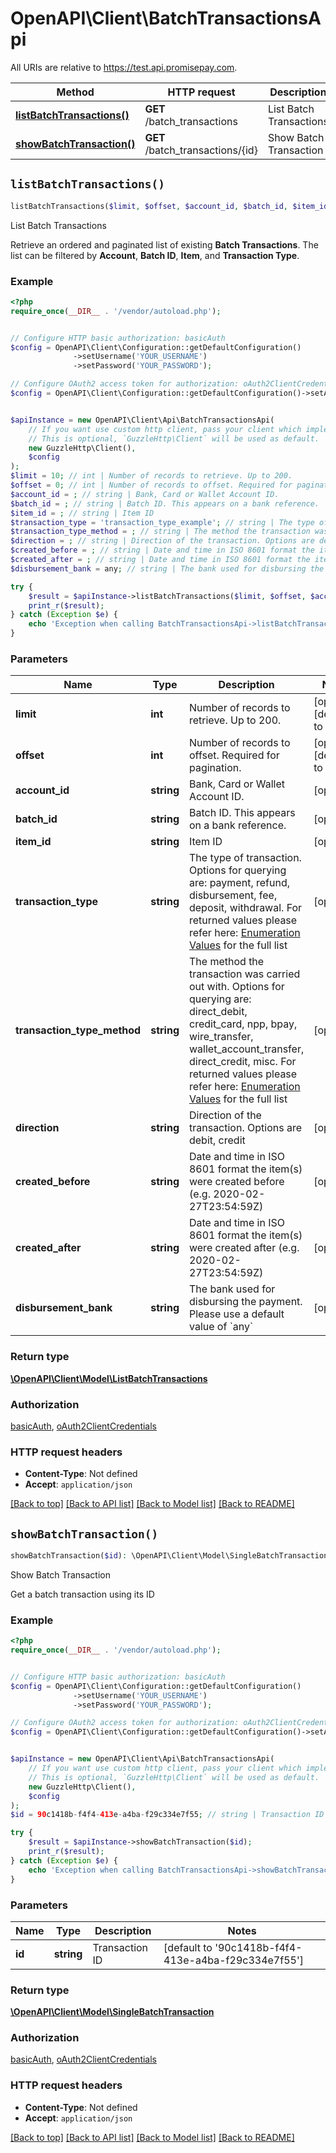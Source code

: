# OpenAPI\Client\BatchTransactionsApi

All URIs are relative to https://test.api.promisepay.com.

Method | HTTP request | Description
------------- | ------------- | -------------
[**listBatchTransactions()**](BatchTransactionsApi.md#listBatchTransactions) | **GET** /batch_transactions | List Batch Transactions
[**showBatchTransaction()**](BatchTransactionsApi.md#showBatchTransaction) | **GET** /batch_transactions/{id} | Show Batch Transaction


## `listBatchTransactions()`

```php
listBatchTransactions($limit, $offset, $account_id, $batch_id, $item_id, $transaction_type, $transaction_type_method, $direction, $created_before, $created_after, $disbursement_bank): \OpenAPI\Client\Model\ListBatchTransactions
```

List Batch Transactions

Retrieve an ordered and paginated list of existing **Batch Transactions**. The list can be filtered by **Account**, **Batch ID**, **Item**, and **Transaction Type**.

### Example

```php
<?php
require_once(__DIR__ . '/vendor/autoload.php');


// Configure HTTP basic authorization: basicAuth
$config = OpenAPI\Client\Configuration::getDefaultConfiguration()
              ->setUsername('YOUR_USERNAME')
              ->setPassword('YOUR_PASSWORD');

// Configure OAuth2 access token for authorization: oAuth2ClientCredentials
$config = OpenAPI\Client\Configuration::getDefaultConfiguration()->setAccessToken('YOUR_ACCESS_TOKEN');


$apiInstance = new OpenAPI\Client\Api\BatchTransactionsApi(
    // If you want use custom http client, pass your client which implements `GuzzleHttp\ClientInterface`.
    // This is optional, `GuzzleHttp\Client` will be used as default.
    new GuzzleHttp\Client(),
    $config
);
$limit = 10; // int | Number of records to retrieve. Up to 200.
$offset = 0; // int | Number of records to offset. Required for pagination.
$account_id = ; // string | Bank, Card or Wallet Account ID.
$batch_id = ; // string | Batch ID. This appears on a bank reference.
$item_id = ; // string | Item ID
$transaction_type = 'transaction_type_example'; // string | The type of transaction. Options for querying are: payment, refund, disbursement, fee, deposit, withdrawal. For returned values please refer here: [Enumeration Values](https://developer.assemblypayments.com/docs/enumeration-values) for the full list
$transaction_type_method = ; // string | The method the transaction was carried out with. Options for querying are: direct_debit, credit_card, npp, bpay, wire_transfer, wallet_account_transfer, direct_credit, misc. For returned values please refer here: [Enumeration Values](https://developer.assemblypayments.com/docs/enumeration-values) for the full list
$direction = ; // string | Direction of the transaction. Options are debit, credit
$created_before = ; // string | Date and time in ISO 8601 format the item(s) were created before (e.g. 2020-02-27T23:54:59Z)
$created_after = ; // string | Date and time in ISO 8601 format the item(s) were created after (e.g. 2020-02-27T23:54:59Z)
$disbursement_bank = any; // string | The bank used for disbursing the payment. Please use a default value of `any`

try {
    $result = $apiInstance->listBatchTransactions($limit, $offset, $account_id, $batch_id, $item_id, $transaction_type, $transaction_type_method, $direction, $created_before, $created_after, $disbursement_bank);
    print_r($result);
} catch (Exception $e) {
    echo 'Exception when calling BatchTransactionsApi->listBatchTransactions: ', $e->getMessage(), PHP_EOL;
}
```

### Parameters

Name | Type | Description  | Notes
------------- | ------------- | ------------- | -------------
 **limit** | **int**| Number of records to retrieve. Up to 200. | [optional] [default to 10]
 **offset** | **int**| Number of records to offset. Required for pagination. | [optional] [default to 0]
 **account_id** | **string**| Bank, Card or Wallet Account ID. | [optional]
 **batch_id** | **string**| Batch ID. This appears on a bank reference. | [optional]
 **item_id** | **string**| Item ID | [optional]
 **transaction_type** | **string**| The type of transaction. Options for querying are: payment, refund, disbursement, fee, deposit, withdrawal. For returned values please refer here: [Enumeration Values](https://developer.assemblypayments.com/docs/enumeration-values) for the full list | [optional]
 **transaction_type_method** | **string**| The method the transaction was carried out with. Options for querying are: direct_debit, credit_card, npp, bpay, wire_transfer, wallet_account_transfer, direct_credit, misc. For returned values please refer here: [Enumeration Values](https://developer.assemblypayments.com/docs/enumeration-values) for the full list | [optional]
 **direction** | **string**| Direction of the transaction. Options are debit, credit | [optional]
 **created_before** | **string**| Date and time in ISO 8601 format the item(s) were created before (e.g. 2020-02-27T23:54:59Z) | [optional]
 **created_after** | **string**| Date and time in ISO 8601 format the item(s) were created after (e.g. 2020-02-27T23:54:59Z) | [optional]
 **disbursement_bank** | **string**| The bank used for disbursing the payment. Please use a default value of &#x60;any&#x60; | [optional]

### Return type

[**\OpenAPI\Client\Model\ListBatchTransactions**](../Model/ListBatchTransactions.md)

### Authorization

[basicAuth](../../README.md#basicAuth), [oAuth2ClientCredentials](../../README.md#oAuth2ClientCredentials)

### HTTP request headers

- **Content-Type**: Not defined
- **Accept**: `application/json`

[[Back to top]](#) [[Back to API list]](../../README.md#endpoints)
[[Back to Model list]](../../README.md#models)
[[Back to README]](../../README.md)

## `showBatchTransaction()`

```php
showBatchTransaction($id): \OpenAPI\Client\Model\SingleBatchTransaction
```

Show Batch Transaction

Get a batch transaction using its ID

### Example

```php
<?php
require_once(__DIR__ . '/vendor/autoload.php');


// Configure HTTP basic authorization: basicAuth
$config = OpenAPI\Client\Configuration::getDefaultConfiguration()
              ->setUsername('YOUR_USERNAME')
              ->setPassword('YOUR_PASSWORD');

// Configure OAuth2 access token for authorization: oAuth2ClientCredentials
$config = OpenAPI\Client\Configuration::getDefaultConfiguration()->setAccessToken('YOUR_ACCESS_TOKEN');


$apiInstance = new OpenAPI\Client\Api\BatchTransactionsApi(
    // If you want use custom http client, pass your client which implements `GuzzleHttp\ClientInterface`.
    // This is optional, `GuzzleHttp\Client` will be used as default.
    new GuzzleHttp\Client(),
    $config
);
$id = 90c1418b-f4f4-413e-a4ba-f29c334e7f55; // string | Transaction ID

try {
    $result = $apiInstance->showBatchTransaction($id);
    print_r($result);
} catch (Exception $e) {
    echo 'Exception when calling BatchTransactionsApi->showBatchTransaction: ', $e->getMessage(), PHP_EOL;
}
```

### Parameters

Name | Type | Description  | Notes
------------- | ------------- | ------------- | -------------
 **id** | **string**| Transaction ID | [default to &#39;90c1418b-f4f4-413e-a4ba-f29c334e7f55&#39;]

### Return type

[**\OpenAPI\Client\Model\SingleBatchTransaction**](../Model/SingleBatchTransaction.md)

### Authorization

[basicAuth](../../README.md#basicAuth), [oAuth2ClientCredentials](../../README.md#oAuth2ClientCredentials)

### HTTP request headers

- **Content-Type**: Not defined
- **Accept**: `application/json`

[[Back to top]](#) [[Back to API list]](../../README.md#endpoints)
[[Back to Model list]](../../README.md#models)
[[Back to README]](../../README.md)
